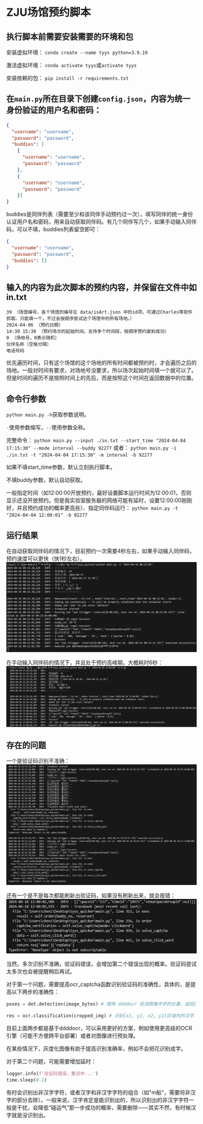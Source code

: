 # ZJU场馆预约脚本

## 执行脚本前需要安装需要的环境和包
安装虚拟环境：
`conda create --name tyys python=3.9.19`

激活虚拟环境：
`conda activate tyys`或`activate tyys`

安装依赖的包：
`pip install -r requirements.txt`

## 在`main.py`所在目录下创建`config.json`，内容为统一身份验证的用户名和密码：
```json
{
  "username": "username",
  "password": "password",
  "buddies": [
    {
      "username": "username",
      "password": "password"
    },
    {
      "username": "username",
      "password": "password"
    }]
}
```
buddies是同伴列表（需要至少和该同伴手动预约过一次），填写同伴的统一身份认证用户名和密码，用来自动获取同伴码。有几个同伴写几个，如果手动输入同伴码，可以不填，buddies列表留空即可：
```json
{
  "username": "username",
  "password": "password",
  "buddies": []
}
```

## 输入的内容为此次脚本的预约内容，并保留在文件中如in.txt
```
39 （场馆编号，各个场馆的编号见 data/isArt.json 中的id项，可通过Charles等软件抓取。只能填一个，不过会按顺序尝试这个场馆中的所有场地。）
2024-04-06 （预约日期）
14:30 15:30 （预约场次的起始时间。支持多个时间段，按顺序预约直到成功）
0 （场地号，0表示随机）
伙伴名称（空格分隔）
电话号码
```
优先遍历时间，只有这个场馆的这个场地的所有时间都被预约时，才会遍历之后的场地。一般对时间有要求，对场地号没要求，所以场次起始时间填一个就可以了。但是时间的遍历不是按照时间上的先后，而是按照这个时间在返回数据中的位置。

## 命令行参数
`python main.py -h`获取参数说明。

`-`使用参数缩写，`--`使用参数全称。

完整命令：
`python main.py --input ./in.txt --start_time "2024-04-04 17:15:30" --mode interval --buddy 92277`
或者：
`python main.py -i ./in.txt -t "2024-04-04 17:15:30" -m interval -b 92277`

如果不填start_time参数，默认立刻执行脚本。

不填buddy参数，默认自动获取。

一般指定时间（如12:00:00开放预约，最好设置脚本运行时间为12:00:01，否则显示还没开放预约。但是我实验室服务器的网络可能有延时，设置12:00:00刚刚好，并且预约成功的概率更高些）、指定同伴码运行：
`python main.py -t "2024-04-04 12:00:01" -b 92277`

## 运行结果
在自动获取同伴码的情况下，目前预约一次需要4秒左右，如果手动输入同伴码，预约速度可以更快（快1秒左右）。
![](img/without_buddy_code.png)

在手动输入同伴码的情况下，并且处于预约高峰期，大概耗时6秒：
![](img/with_buddy_code.png)

## 存在的问题
一个是验证码识别不准确：
![](img/veri_code_error.png)

还有一个是不是每次都能刷新出验证码，如果没有刷新出来，就会报错：
![](img/veri_code_refresh_error.png)

当然，多次识别不准确，验证码错误，会增加第二个错误出现的概率。验证码尝试太多次也会被提醒稍后再试。

对于第一个问题，需要提高ocr_captcha函数识别验证码的准确性，具体的，是提高以下两步的准确性：
```python
poses = det.detection(image_bytes) # 使用 ddddocr 检测图像中字的位置，返回[x1, y1, x2, y2]，用以确定包含目标的一个矩形区域。
```

```python
res = ocr.classification(cropped_img) # 识别[x1, y1, x2, y2]区域内的汉字
```
目前上面两步都是基于ddddocr，可以采用更好的方案，例如使用更高级的OCR引擎（可能不方便跨平台部署）或者对图像进行预处理。

在某些情况下，灰度化图像有助于提高识别准确率，例如不会把花识别成字。

对于第二个问题，可能需要增加延时：
```python
logger.info(f'验证码错误，重试中...')
time.sleep(0.1)
```

有时会识别出非汉字字符，或者汉字和非汉字字符的组合（如"m船"，需要将非汉字的部分去除）。一般来说，汉字肯定是能识别出的，所以识别出的非汉字字符一般是干扰，会降低“碰运气”那一步成功的概率，需要删除——其实不然，有时候汉字就是没识别出。